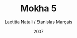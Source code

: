 ---
title: "Mokha 5"
subtitle: ""
author: "Laetitia Natali / Stanislas Marçais"
date: "2007"
type: "Photographie"
size: ""
serie: "Tour du monde du café / Yemen"
id: ""
misc: ""
client: ""
slug: "/path"
---